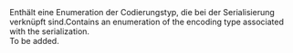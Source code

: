 <Namespace Name="Microsoft.ServiceBus.Messaging.Amqp.Serialization">
  <Docs>
    <summary><span data-ttu-id="bfdc7-101">Enthält eine Enumeration der Codierungstyp, die bei der Serialisierung verknüpft sind.</span><span class="sxs-lookup"><span data-stu-id="bfdc7-101">Contains an enumeration of the encoding type associated with the serialization.</span></span></summary> 
    <remarks>To be added.</remarks>
  </Docs>
</Namespace>
